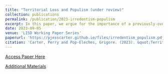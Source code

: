 ```yaml
---
title: "Territorial Loss and Populism (under review)"
collection: publications
permalink: /publication/2023-irredentism-populism
excerpt: In this paper, we argue for the importance of a previously-overlooked factor - the existence of prior grievances over historical loss of territory - as a source of support for ethno-populist parties. While territorial loss is not itself a necessary condition for the emergence of populism, the issue lends itself unusually well to the backward-looking, loss-oriented framing of national victimization at the hands of elites that constitutes a key element of such parties' electoral success. Drawing on original cross-national experimental and observational data from surveys conducted in Romania, Hungary, Germany, and Turkey in 2020-2021, we demonstrate that territorial loss attitudes are a remarkably robust predictor of support for ethno-populist parties, although important differences in national context emerge across cases. In addition, the panel structure of our data allows us to exploit a quasi-natural experiment in the form of the emergence of a new and highly successful populist party in Romania between waves, from which we conclude that loss attitudes are stable over time and temporally prior to support for populism.
date: 2023-09-05
venue: 'LISD Working Paper Series'
paperurl: 'https://pjesscarter.github.io/files/irredentism_populism.pdf'
citation: 'Carter, Perry and Pop-Eleches, Grigore. (2023). &quot;Territorial Loss and Populism.&quot; <i>LISD Working Paper</i>.'
---
```



[Access Paper Here](https://pjesscarter.github.io/files/irredentism_populism.pdf)

[Additional Materials](https://pjesscarter.github.io/files/irredentism_populism_appendix.pdf)
